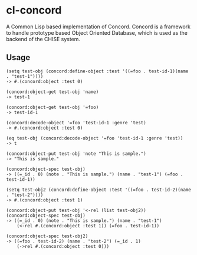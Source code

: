 # cl-concord
A Common Lisp based implementation of Concord.
Concord is a framework to handle prototype based Object Oriented
Database, which is used as the backend of the CHISE system.


## Usage

```
(setq test-obj (concord:define-object :test '((=foo . test-id-1)(name . "test-1"))))
-> #.(concord:object :test 0)

(concord:object-get test-obj 'name)
-> test-1

(concord:object-get test-obj '=foo)
-> test-id-1

(concord:decode-object '=foo 'test-id-1 :genre 'test)
-> #.(concord:object :test 0)

(eq test-obj (concord:decode-object '=foo 'test-id-1 :genre 'test))
-> t

(concord:object-put test-obj 'note "This is sample.")
-> "This is sample."

(concord:object-spec test-obj)
-> ((=_id . 0) (note . "This is sample.") (name . "test-1") (=foo . test-id-1))

(setq test-obj2 (concord:define-object :test '((=foo . test-id-2)(name . "test-2"))))
-> #.(concord:object :test 1)

(concord:object-put test-obj '<-rel (list test-obj2))
(concord:object-spec test-obj)
-> ((=_id . 0) (note . "This is sample.") (name . "test-1")
    (<-rel #.(concord:object :test 1)) (=foo . test-id-1))

(concord:object-spec test-obj2)
-> ((=foo . test-id-2) (name . "test-2") (=_id . 1)
    (->rel #.(concord:object :test 0)))
```

